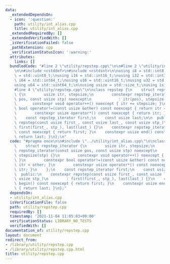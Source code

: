 ```yaml
---
data:
  _extendedDependsOn:
  - icon: ':question:'
    path: utility/int_alias.cpp
    title: utility/int_alias.cpp
  _extendedRequiredBy: []
  _extendedVerifiedWith: []
  _isVerificationFailed: false
  _pathExtension: cpp
  _verificationStatusIcon: ':warning:'
  attributes:
    links: []
  bundledCode: "#line 2 \"utility/repstep.cpp\"\n\n#line 2 \"utility/int_alias.cpp\"\
    \n\n#include <cstddef>\n#include <cstdint>\n\nusing i8 = std::int8_t;\nusing u8\
    \ = std::uint8_t;\nusing i16 = std::int16_t;\nusing i32 = std::int32_t;\nusing\
    \ i64 = std::int64_t;\nusing u16 = std::uint16_t;\nusing u32 = std::uint32_t;\n\
    using u64 = std::uint64_t;\n\nusing usize = std::size_t;\nusing isize = std::ptrdiff_t;\n\
    #line 4 \"utility/repstep.cpp\"\n\nclass repstep {\n    struct repstep_iterator\
    \ {\n        usize itr, stepsize;\n        constexpr repstep_iterator(const usize\
    \ pos, const usize stp) noexcept\n            : itr(pos), stepsize(stp) {}\n \
    \       constexpr void operator++() noexcept { itr += stepsize; }\n        constexpr\
    \ bool operator!=(const usize &other) const noexcept { return itr < other; }\n\
    \        constexpr usize operator*() const noexcept { return itr; }\n    };\n\
    \    const repstep_iterator first;\n    const usize last;\n\n  public:\n    constexpr\
    \ repstep(const usize first_, const usize last_, const usize stp_)\n        :\
    \ first(first_, stp_), last(last_) {}\n    constexpr repstep_iterator begin()\
    \ const noexcept { return first; }\n    constexpr usize end() const noexcept {\
    \ return last; }\n};\n"
  code: "#pragma once\n\n#include \"../utility/int_alias.cpp\"\n\nclass repstep {\n\
    \    struct repstep_iterator {\n        usize itr, stepsize;\n        constexpr\
    \ repstep_iterator(const usize pos, const usize stp) noexcept\n            : itr(pos),\
    \ stepsize(stp) {}\n        constexpr void operator++() noexcept { itr += stepsize;\
    \ }\n        constexpr bool operator!=(const usize &other) const noexcept { return\
    \ itr < other; }\n        constexpr usize operator*() const noexcept { return\
    \ itr; }\n    };\n    const repstep_iterator first;\n    const usize last;\n\n\
    \  public:\n    constexpr repstep(const usize first_, const usize last_, const\
    \ usize stp_)\n        : first(first_, stp_), last(last_) {}\n    constexpr repstep_iterator\
    \ begin() const noexcept { return first; }\n    constexpr usize end() const noexcept\
    \ { return last; }\n};"
  dependsOn:
  - utility/int_alias.cpp
  isVerificationFile: false
  path: utility/repstep.cpp
  requiredBy: []
  timestamp: '2021-11-04 11:05:03+09:00'
  verificationStatus: LIBRARY_NO_TESTS
  verifiedWith: []
documentation_of: utility/repstep.cpp
layout: document
redirect_from:
- /library/utility/repstep.cpp
- /library/utility/repstep.cpp.html
title: utility/repstep.cpp
---
```

